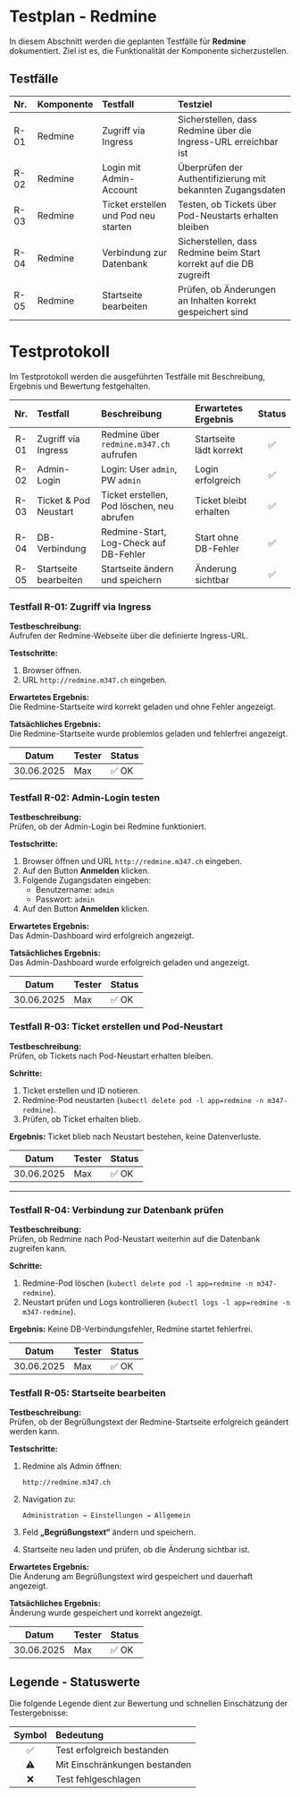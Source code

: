 # Testplan - Redmine
In diesem Abschnitt werden die geplanten Testfälle für **Redmine** dokumentiert. Ziel ist es, die Funktionalität der Komponente sicherzustellen.

## Testfälle
| Nr.  | Komponente | Testfall                           | Testziel                                                          |
| :--- | :--------- | :--------------------------------- | :---------------------------------------------------------------- |
| R-01 | Redmine    | Zugriff via Ingress                | Sicherstellen, dass Redmine über die Ingress-URL erreichbar ist   |
| R-02 | Redmine    | Login mit Admin-Account            | Überprüfen der Authentifizierung mit bekannten Zugangsdaten       |
| R-03 | Redmine    | Ticket erstellen und Pod neu starten| Testen, ob Tickets über Pod-Neustarts erhalten bleiben            |
| R-04 | Redmine    | Verbindung zur Datenbank           | Sicherstellen, dass Redmine beim Start korrekt auf die DB zugreift|
| R-05 | Redmine    | Startseite bearbeiten              | Prüfen, ob Änderungen an Inhalten korrekt gespeichert sind        |


# Testprotokoll
Im Testprotokoll werden die ausgeführten Testfälle mit Beschreibung, Ergebnis und Bewertung festgehalten.

| Nr. | Testfall                   | Beschreibung                                 | Erwartetes Ergebnis              | Status |
|:---:|:---------------------------|:---------------------------------------------|:---------------------------------|:------:|
| R-01| Zugriff via Ingress        | Redmine über `redmine.m347.ch` aufrufen      | Startseite lädt korrekt          |   ✅   |
| R-02| Admin-Login                | Login: User `admin`, PW `admin`           | Login erfolgreich                |   ✅   |
| R-03| Ticket & Pod Neustart      | Ticket erstellen, Pod löschen, neu abrufen   | Ticket bleibt erhalten           |   ✅   |
| R-04| DB-Verbindung              | Redmine-Start, Log-Check auf DB-Fehler       | Start ohne DB-Fehler             |   ✅   |
| R-05| Startseite bearbeiten      | Startseite ändern und speichern              | Änderung sichtbar                |   ✅   |

### Testfall R-01: Zugriff via Ingress

**Testbeschreibung:**  
Aufrufen der Redmine-Webseite über die definierte Ingress-URL.

**Testschritte:**  
1. Browser öffnen.
2. URL `http://redmine.m347.ch` eingeben.

**Erwartetes Ergebnis:**  
Die Redmine-Startseite wird korrekt geladen und ohne Fehler angezeigt.

**Tatsächliches Ergebnis:**  
Die Redmine-Startseite wurde problemlos geladen und fehlerfrei angezeigt.

| Datum       | Tester  | Status |
|-------------|---------|--------|
| 30.06.2025  | Max     | ✅ OK  |
  
### Testfall R-02: Admin-Login testen

**Testbeschreibung:**  
Prüfen, ob der Admin-Login bei Redmine funktioniert.

**Testschritte:**  
1. Browser öffnen und URL `http://redmine.m347.ch` eingeben.
2. Auf den Button **Anmelden** klicken.
3. Folgende Zugangsdaten eingeben:
   - Benutzername: `admin`
   - Passwort: `admin`
4. Auf den Button **Anmelden** klicken.

**Erwartetes Ergebnis:**  
Das Admin-Dashboard wird erfolgreich angezeigt.

**Tatsächliches Ergebnis:**  
Das Admin-Dashboard wurde erfolgreich geladen und angezeigt.

| Datum       | Tester  | Status |
|-------------|---------|--------|
| 30.06.2025  | Max     | ✅ OK  |

### Testfall R-03: Ticket erstellen und Pod-Neustart

**Testbeschreibung:**  
Prüfen, ob Tickets nach Pod-Neustart erhalten bleiben.

**Schritte:**  
1. Ticket erstellen und ID notieren.  
2. Redmine-Pod neustarten (`kubectl delete pod -l app=redmine -n m347-redmine`).  
3. Prüfen, ob Ticket erhalten blieb.

**Ergebnis:** Ticket blieb nach Neustart bestehen, keine Datenverluste.

| Datum       | Tester  | Status |
|-------------|---------|--------|
| 30.06.2025  | Max     | ✅ OK  |

---

### Testfall R-04: Verbindung zur Datenbank prüfen

**Testbeschreibung:**  
Prüfen, ob Redmine nach Pod-Neustart weiterhin auf die Datenbank zugreifen kann.

**Schritte:**  
1. Redmine-Pod löschen (`kubectl delete pod -l app=redmine -n m347-redmine`).  
2. Neustart prüfen und Logs kontrollieren (`kubectl logs -l app=redmine -n m347-redmine`).  

**Ergebnis:** Keine DB-Verbindungsfehler, Redmine startet fehlerfrei.

| Datum       | Tester  | Status |
|-------------|---------|--------|
| 30.06.2025  | Max     | ✅ OK  |

### Testfall R-05: Startseite bearbeiten

**Testbeschreibung:**  
Prüfen, ob der Begrüßungstext der Redmine-Startseite erfolgreich geändert werden kann.

**Testschritte:**

1. Redmine als Admin öffnen:
   ```
   http://redmine.m347.ch
   ```

2. Navigation zu:
   ```
   Administration → Einstellungen → Allgemein
   ```

3. Feld **„Begrüßungstext“** ändern und speichern.

4. Startseite neu laden und prüfen, ob die Änderung sichtbar ist.

**Erwartetes Ergebnis:**  
Die Änderung am Begrüßungstext wird gespeichert und dauerhaft angezeigt.

**Tatsächliches Ergebnis:**  
Änderung wurde gespeichert und korrekt angezeigt.

| Datum       | Tester  | Status |
|-------------|---------|--------|
| 30.06.2025  | Max     | ✅ OK  |

## Legende - Statuswerte
Die folgende Legende dient zur Bewertung und schnellen Einschätzung der Testergebnisse:

| Symbol | Bedeutung |
| :-: | :-- |
| ✅ | Test erfolgreich bestanden |
| ⚠️ | Mit Einschränkungen bestanden |
| ❌ | Test fehlgeschlagen |
